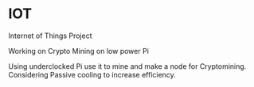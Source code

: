 # IOT
Internet of Things Project

Working on Crypto Mining on low power Pi

Using underclocked Pi use it to mine and make a node for Cryptomining. Considering Passive cooling to increase efficiency.
